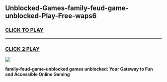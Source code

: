 
## Unblocked-Games-family-feud-game-unblocked-Play-Free-waps6
<h3>
<a href="https://premium76.site?title=family-feud-game-unblocked&ref=20M">CLICK TO PLAY</a></h3>
<hr>

<h3>
<a href="https://premium76.site?title=family-feud-game-unblocked&ref=20M">CLICK 2 PLAY</a>
  
</h3>

<a href="https://premium76.site?title=family-feud-game-unblocked&ref=19M"><img src="https://clearcache.store/games.png"></a>


**family-feud-game-unblocked games unblocked: Your Gateway to Fun and Accessible Online Gaming**

